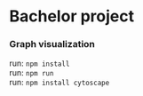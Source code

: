 # Bachelor project

<h3>Graph visualization</h3>

run: ```npm install```<br>
run: ```npm run```<br>
run: ```npm install cytoscape```